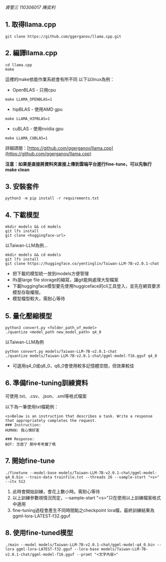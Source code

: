*資管三 110306017 陳奕利*

## 1. 取得llama.cpp

```
git clone https://github.com/ggerganov/llama.cpp.git  
```

## 2. 編譯llama.cpp

```
cd llama.cpp
make
```

這裡的make依能作業系統會有所不同
以下以linux為例：
- OpenBLAS - 只用cpu
```
make LLAMA_OPENBLAS=1
```
- hipBLAS - 使用AMD gpu
```
make LLAMA_HIPBLAS=1
```
- cuBLAS - 使用nvidia gpu
```
make LLAMA_CUBLAS=1
```
詳細請閱：[https://github.com/ggerganov/llama.cpp](https://github.com/ggerganov/llama.cpp)

**注意：如果是直接將資料夾直接上傳到雲端平台進行fine-tune，可以先執行make clean**

## 3. 安裝套件

```
python3 -m pip install -r requirements.txt
```

## 4. 下載模型

```
mkdir models && cd models
git lfs install
git clone <huggingface-url>
```
以Taiwan-LLM為例…
```
mkdir models && cd models
git lfs install
git clone https://huggingface.co/yentinglin/Taiwan-LLM-7B-v2.0.1-chat
```

- 把下載的模型統一放到models方便管理
- lfs是large file storage的縮寫，讓git能夠處理大型檔案
- 下載huggingface模型要先使用huggiceface的cli工具登入，並先在網頁要求模型存取權限。
- 模型檔型較大，需耐心等待

## 5. 量化壓縮模型

```
python3 convert.py <folder_path_of_model>
./quantize <model_path new_model_path> q4_0
```

以Taiwan-LLM為例
```
python convert.py models/Taiwan-LLM-7B-v2.0.1-chat
./quantize models/Taiwan-LLM-7B-v2.0.1-chat/ggml-model-f16.gguf q4_0
```

- 可選用q4_0或q8_0，q8_0會使用較多記憶體空間，但效果較佳

## 6. 準備fine-tuning訓練資料

可使用.txt、.csv、.json、.xml等格式檔案

以下為一筆使用txt檔範例：
```
<s>Below is an instruction that describes a task. Write a response that appropriately completes the request.
### Instruction:
HUMAN: 我心情好差

### Response:
BOT: 怎麼了 期中考考爛了嗎
```

## 7. 開始fine-tune

```
./finetune --model-base models/Taiwan-LLM-7B-v2.0.1-chat/ggml-model-q4_0.bin --train-data trainfile.txt --threads 26 --sample-start "<s>" --ctx 512
```

1. 此時會開始訓練，會花上數小時。需耐心等待
2. 以上訓練參數視情況而定，--sample-start "\<s\>"只在使用以上訓練檔案格式中適用
3. fine-tuning過程會產生不同時間點之checkpoint lora檔，最終訓練結果為ggml-lora-LATEST-f32.gguf

## 8. 使用fine-tuned模型
```
./main --model models/Taiwan-LLM-7B-v2.0.1-chat/ggml-model-q4_0.bin --lora ggml-lora-LATEST-f32.gguf --lora-base models/Taiwan-LLM-7B-v2.0.1-chat/ggml-model-f16.gguf --promt "<文字內容>"
```
